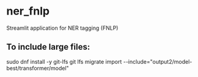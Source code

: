 # ner_fnlp
Streamlit application for NER tagging (FNLP)

## To include large files:
sudo dnf install -y git-lfs
git lfs migrate import --include="output2/model-best/transformer/model"